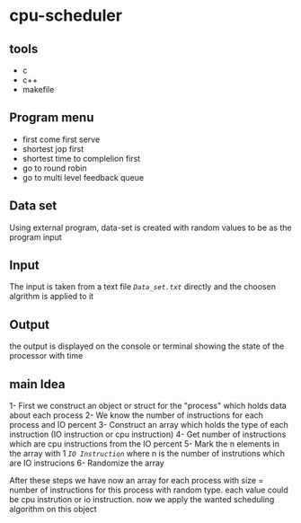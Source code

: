 # cpu-scheduler
## tools
* c
* c++ 
* makefile

## Program menu 
  - first come first serve
  - shortest jop first
  - shortest time to complelion first
  - go to round robin
  - go to multi level feedback queue

## Data set
 Using external program, data-set is created with random values to be as the program input
 
## Input
 The input is taken from a text file *`Data_set.txt`* directly and the choosen algrithm is applied to it
 
## Output
 the output is displayed on the console or terminal showing the state of the processor with time
 
## main Idea
 1- First we construct an object or struct for the "process" which holds data about each process 
 2- We know the number of instructions for each process and IO percent 
 3- Construct an  array which holds the type of each instruction (IO instruction or cpu instruction)
 4- Get number of instructions which are cpu instructions from the IO percent 
 5- Mark the n elements in the array with 1 *`IO Instruction`* where n is the number of instrutions which are IO instrucions
 6- Randomize the array

After these steps we have now an array for each process with size = number of instructions for this process with random type. each value could be cpu instrution or io instruction.
now we apply the wanted  scheduling algorithm on this object
